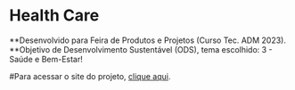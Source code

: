 # Health Care 
**Desenvolvido para Feira de Produtos e Projetos (Curso Tec. ADM 2023).
**Objetivo de Desenvolvimento Sustentável (ODS), tema escolhido: 3 - Saúde e Bem-Estar!

#Para acessar o site do projeto, [clique aqui](https://ingridbeca.github.io/Health-Care/).

